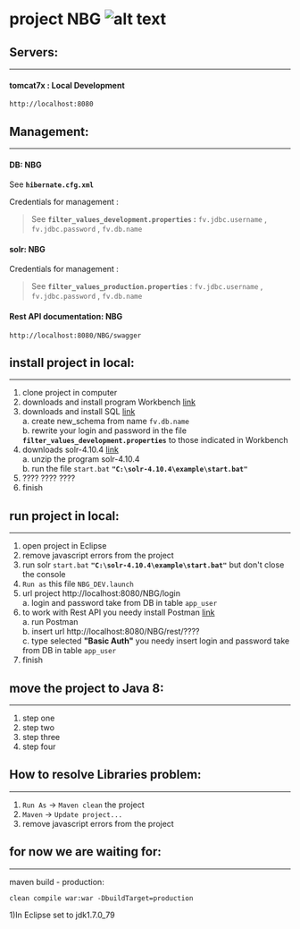 # project NBG ![alt text][logo]

## Servers:
***
#### tomcat7x : Local Development
	http://localhost:8080


## 	Management:
***
	
#### DB: NBG
See **`hibernate.cfg.xml`**

Credentials for management : 
>See **`filter_values_development.properties` :** `fv.jdbc.username` , `fv.jdbc.password` , `fv.db.name`

#### solr: NBG
Credentials for management : 
>See **`filter_values_production.properties`** : `fv.jdbc.username` , `fv.jdbc.password` , `fv.db.name`

#### Rest API documentation: NBG
	http://localhost:8080/NBG/swagger

	
## 	install project in local:
***
1. clone project in computer
2. downloads and install program Workbench [link](https://dev.mysql.com/downloads/workbench/)
3. downloads and install SQL [link](https://drive.google.com/drive/folders/0B4alBSKMwoHLMFhvRnZGY3c1WGM)  
 a. create new_schema from name `fv.db.name`  
 b. rewrite your login and password in the file **`filter_values_development.properties`** to those indicated in Workbench  
4. downloads solr-4.10.4 [link](https://drive.google.com/drive/folders/0B4alBSKMwoHLMFhvRnZGY3c1WGM)  
 a. unzip the program solr-4.10.4  
 b. run the file `start.bat` **`"С:\solr-4.10.4\example\start.bat"`**  
5. ???? ???? ????
6. finish

## 	run project in local:
*** 
1. open project in Eclipse
2. remove javascript errors from the project
3. run solr `start.bat` **`"С:\solr-4.10.4\example\start.bat"`** but don't close the console
4. `Run as` this file `NBG_DEV.launch` 
5. url project http://localhost:8080/NBG/login  
 a. login and password take from DB in table `app_user` 
6. to work with Rest API you needy install Postman [link](https://chrome.google.com/webstore/detail/postman/fhbjgbiflinjbdggehcddcbncdddomop?hl=ru)  
 a. run Postman  
 b. insert url http://localhost:8080/NBG/rest/????  
 c. type selected **"Basic Auth"** you needy insert login and password take from DB in table `app_user`  
7. finish


## 	move the project to Java 8:
*** 
1. step one
2. step two 
3. step three
4. step four

## 	How to resolve Libraries problem:
*** 
1. `Run As` -> `Maven clean` the project
2. `Maven` -> `Update project...` 
3. remove javascript errors from the project

  

## 	for now we are waiting for:
*** 
maven build - production:
	
	clean compile war:war -DbuildTarget=production

1)In Eclipse set to jdk1.7.0_79



[logo]: https://github.com/ivangainutsa/testReadme/blob/master/favicon.ico "Logo"
